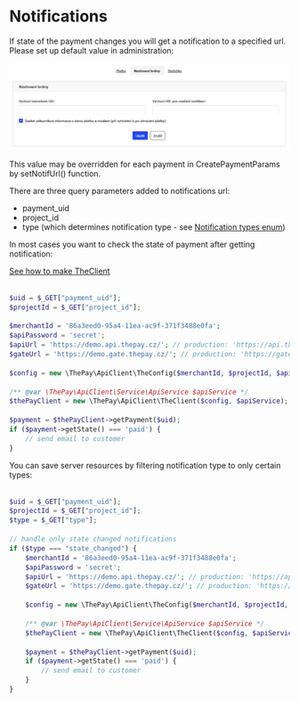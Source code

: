 # Notifications

If state of the payment changes you will get a notification to a specified url. Please set up default value in administration:

![settings](img/settings.png)

This value may be overridden for each payment in CreatePaymentParams by setNotifUrl() function.

There are three query parameters added to notifications url:

* payment_uid
* project_id
* type (which determines notification type - see [Notification types enum](https://dataapi21.docs.apiary.io/#introduction/enums/notification-types))

In most cases you want to check the state of payment after getting notification:

[See how to make TheClient](../.github/README.md#theclient-instance)

```php

$uid = $_GET["payment_uid"];
$projectId = $_GET["project_id"];

$merchantId = '86a3eed0-95a4-11ea-ac9f-371f3488e0fa';
$apiPassword = 'secret';
$apiUrl = 'https://demo.api.thepay.cz/'; // production: 'https://api.thepay.cz/'
$gateUrl = 'https://demo.gate.thepay.cz/'; // production: 'https://gate.thepay.cz/'

$config = new \ThePay\ApiClient\TheConfig($merchantId, $projectId, $apiPassword, $apiUrl, $gateUrl);

/** @var \ThePay\ApiClient\Service\ApiService $apiService */
$thePayClient = new \ThePay\ApiClient\TheClient($config, $apiService);

$payment = $thePayClient->getPayment($uid);
if ($payment->getState() === 'paid') {
    // send email to customer
}
```

You can save server resources by filtering notification type to only certain types:

```php

$uid = $_GET["payment_uid"];
$projectId = $_GET["project_id"];
$type = $_GET["type"];

// handle only state changed notifications
if ($type === "state_changed") {
    $merchantId = '86a3eed0-95a4-11ea-ac9f-371f3488e0fa';
    $apiPassword = 'secret';
    $apiUrl = 'https://demo.api.thepay.cz/'; // production: 'https://api.thepay.cz/'
    $gateUrl = 'https://demo.gate.thepay.cz/'; // production: 'https://gate.thepay.cz/'

    $config = new \ThePay\ApiClient\TheConfig($merchantId, $projectId, $apiPassword, $apiUrl, $gateUrl);

    /** @var \ThePay\ApiClient\Service\ApiService $apiService */
    $thePayClient = new \ThePay\ApiClient\TheClient($config, $apiService);

    $payment = $thePayClient->getPayment($uid);
    if ($payment->getState() === 'paid') {
        // send email to customer
    }
}
```
